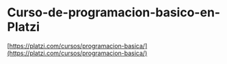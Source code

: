 # Curso-de-programacion-basico-en-Platzi

[https://platzi.com/cursos/programacion-basica/](https://platzi.com/cursos/programacion-basica/)
